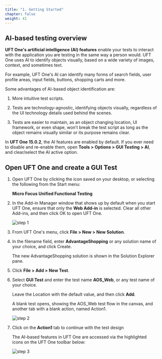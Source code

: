 ```yaml
---
title: "1. Getting Started"
chapter: false
weight: 41
---
```


## AI-based testing overview

**UFT One's artificial intelligence (AI) features** enable your tests to interact with the application you are testing in the same way a person would. UFT One uses AI to identify objects visually, based on a wide variety of images, context, and sometimes text.

For example, UFT One's AI can identify many forms of search fields, user profile areas, input fields, buttons, shopping carts and more.

Some advantages of AI-based object identification are:

1. More intuitive test scripts.

2. Tests are technology-agnostic, identifying objects visually, regardless of the UI technology details used behind the scenes.

3. Tests are easier to maintain, as an object changing location, UI framework, or even shape, won’t break the test script as long as the object remains visually similar or its purpose remains clear.


In **UFT One 15.0.2**, the AI features are enabled by default. If you ever need to disable and re-enable them, open **Tools > Options > GUI Testing > AI**, and clear/select the AI active option.


## Open UFT One and create a GUI Test

1. Open UFT One by clicking the icon saved on your desktop, or selecting the following from the Start menu:

	**Micro Focus Unified Functional Testing**

2. In the Add-in Manager window that shows up by default when you start UFT One, ensure that only the **Web Add-in** is selected. Clear all other Add-ins, and then click OK to open UFT One.

	![step 1](/images/040_create_uft_ai_based_test/add-in_manager.PNG)

3. From UFT One's menu, click **File > New > New Solution**.

4. In the filename field, enter **AdvantageShopping** or any solution name of your choice, and click Create.

	The new AdvantageShopping solution is shown in the Solution Explorer pane.

5. Click **File > Add > New Test**.

6. Select **GUI Test** and enter the test name **AOS_Web**, or any test name of your choice.

	Leave the Location with the default value, and then click **Add**.

	A blank test opens, showing the AOS_Web test flow in the canvas, and another tab with a blank action, named Action1.

	![step 2](/images/040_create_uft_ai_based_test/action_flow.PNG)

7. Click on the **Action1** tab to continue with the test design

	The AI-based features in UFT One are accessed via the highlighted icons on the UFT One toolbar below:

	![step 3](/images/040_create_uft_ai_based_test/ai_toolbar_icons.png)
